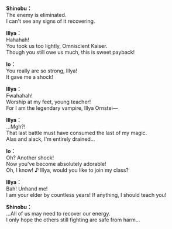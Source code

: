 # 

  
**Shinobu：**  
The enemy is eliminated.  
I can't see any signs of it recovering.  
  
**Illya：**  
Hahahah!  
You took us too lightly, Omniscient Kaiser.  
Though you still owe us much, this is sweet payback!  
  
**Io：**  
You really are so strong, Illya!  
It gave me a shock!  
  
**Illya：**  
Fwahahah!  
Worship at my feet, young teacher!  
For I am the legendary vampire, Illya Ornstei—  
  
**Illya：**  
...Mgh?!  
That last battle must have consumed the last of my magic.  
Alas and alack, I'm entirely drained...  
  
**Io：**  
Oh? Another shock!  
Now you've become absolutely adorable!  
Oh, I know! ♪ Illya, would you like to join my class?  
  
**Illya：**  
Bah! Unhand me!  
I am your elder by countless years! If anything, I should teach you!  
  
**Shinobu：**  
...All of us may need to recover our energy.  
I only hope the others still fighting are safe from harm...  
